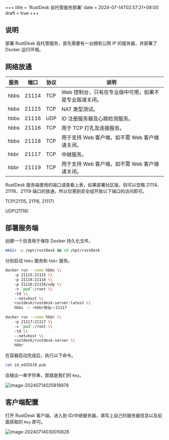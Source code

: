 +++
title = 'RustDesk 自托管服务部署'
date = 2024-07-14T02:57:21+08:00
draft = true
+++

## 说明

部署 RustDesk 自托管服务，首先需要有一台拥有公网 IP 的服务器，并部署了 Docker 运行环境。

## 网络放通

| 服务 | 端口  | 协议 | 说明                                                   |
| ---- | ----- | ---- | ------------------------------------------------------ |
| hbbs | 21114 | TCP  | Web 控制台，只有在专业版中可用，如果不是专业版请关闭。 |
| hbbs | 21115 | TCP  | NAT 类型测试。                                         |
| hbbs | 21116 | UDP  | ID 注册服务器及心跳检测服务。                          |
| hbbs | 21116 | TCP  | 用于 TCP 打孔及连接服务。                              |
| hbbs | 21118 | TCP  | 用于支持 Web 客户端，如不需 Web 客户端请关闭。         |
| hbbr | 21117 | TCP  | 中继服务。                                             |
| hbbr | 21119 | TCP  | 用于支持 Web 客户端，如不需 Web 客户端请关闭。         |

RustDesk 服务端使用的端口请查看上表，如果部署社区版，则可以忽略 21114、21118、21119 端口的放通，所以仅需到安全组开放以下端口的访问即可。

TCP(21115, 21116, 21117)

UDP(21116)

## 部署服务端

创建一个目录用于保存 Docker 持久化文件。

```bash
mkdir -p /opt/rustDesk && cd /opt/rustDesk
```

分别启动 `hbbs` 服务和 `hbbr` 服务。

```bash
docker run --name hbbs \\
	-p 21115:21115 \\
	-p 21116:21116 \\
	-p 21116:21116/udp \\
	-v `pwd`:/root \\
	-td \\
	--net=host \\
	rustdesk/rustdesk-server:latest \\
	hbbs -r <hbbr地址>:21117
	
docker run --name hbbr \\
	-p 21117:21117 \\
	-v `pwd`:/root \\
	-td \\
	--net=host \\
	rustdesk/rustdesk-server \\
	hbbr
```

在容器启动完成后，执行以下命令。

```bash
cat id_ed25519.pub
```

会输出一串字符串，那就是我们的 `Key`。

![image-20240714025818878](https://s3.kubedevops.cn/s3/image-20240714025818878.png)

## 客户端配置

打开 RustDesk 客户端，进入到 ID/中继服务器，填写上自己的服务器信息以及前面获取的 `Key` 即可。

![image-20240714030010626](https://s3.kubedevops.cn/s3/image-20240714030010626.png)
